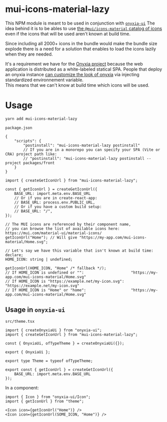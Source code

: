 # mui-icons-material-lazy

This NPM module is meant to be used in conjunction with [`onyxia-ui`](https://github.com/InseeFrLab/onyxia-ui)
The idea behind it is to be ables to use [the `@mui/icons-material` catalog of icons](https://mui.com/material-ui/material-icons/) even if
the icons that will be used aren't known at build time.

Since including all 2000+ icons in the bundle would make the bundle size explode there is a need for a solution that enables to load the icons lazily
when they are needed.

It's a requirement we have for the [Onyxia project](https://github.com/InseeFrLab/onyxia) because the web application is distributed as a white-labeled
statical SPA. People that deploy an onyxia instance [can customize the look of onyxia](https://docs.onyxia.sh/admin-doc/theme) via injecting standardized
environnement variable.  
This means that we can't know at build time which icons will be used.

# Usage

```bash
yarn add mui-icons-material-lazy
```

`package.json`

```jsonc
{
    "scripts": {
        "postinstall": "mui-icons-material-lazy postinstall"
        // If you are in a monorepo you can specify your SPA (Vite or CRA) project path like:
        // "postinstall": "mui-icons-material-lazy postinstall --project packages/front
    }
}
```

```tsx
import { createGetIconUrl } from "mui-icons-material-lazy";

const { getIconUrl } = createGetIconUrl({
    BASE_URL: import.meta.env.BASE_URL
    // Or if you are in create-react-app:
    // BASE_URL: process.env.PUBLIC_URL,
    // Or if you have a custom build setup:
    // BASE_URL: "/",
});

// The MUI icons are referenced by their component name,
// you can browse the list of available icons here: https://mui.com/material-ui/material-icons/
getIconUrl("Home"); // Will give "https://my-app.com/mui-icons-material/Home.svg";

// Let's say we have this variable that isn't known at build time:
declare;
HOME_ICON: string | undefined;

getIconUrl(HOME_ICON, "Home" /* fallback */);
// If HOME_ICON is undefined or "":                     "https://my-app.com/mui-icons-material/Home.svg"
// If HOME_ICON is "https://example.net/my-icon.svg":   "https://example.net/my-icon.svg"
// If HOME_ICON is "Home" or "home":                    "https://my-app.com/mui-icons-material/Home.svg"
```

## Usage in `onyxia-ui`

`src/theme.tsx`

```tsx
import { createOnyxiaUi } from "onyxia-ui";
import { createGetIconUrl } from "mui-icons-material-lazy";

const { OnyxiaUi, ofTypeTheme } = createOnyxiaUi({});

export { OnyxiaUi };

export type Theme = typeof ofTypeTheme;

export const { getIconUrl } = createGetIconUrl({
    BASE_URL: import.meta.env.BASE_URL
});
```

In a component:

```tsx
import { Icon } from "onyxia-ui/Icon";
import { getIconUrl } from "theme";

<Icon icon={getIconUrl("Home")} />
<Icon icon={getIconUrl(SOME_ICON, "Home")} />
```
